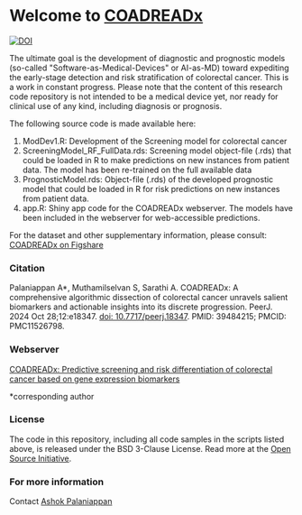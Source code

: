 # Welcome to [COADREADx](https://apalanialab.shinyapps.io/coadreadx/)
[![DOI](https://zenodo.org/badge/809892599.svg)](https://zenodo.org/doi/10.5281/zenodo.13790219)

The ultimate goal is the development of diagnostic and prognostic models (so-called "Software-as-Medical-Devices" or AI-as-MD) toward expediting the early-stage detection and risk stratification of colorectal cancer. This is a work in constant progress. Please note that the content of this research code repository is not intended to be a medical device yet, nor ready for clinical use of any kind, including diagnosis or prognosis.

The following source code is made available here:
1. ModDev1.R: Development of the Screening model for colorectal cancer
2. ScreeningModel_RF_FullData.rds: Screening model object-file (.rds) that could be loaded in R to make predictions on new instances from patient data. The model has been re-trained on the full available data
3. PrognosticModel.rds: Object-file (.rds) of the developed prognostic model that could be loaded in R for risk predictions on new instances from patient data.
4. app.R: Shiny app code for the COADREADx webserver. The models have been included in the webserver for web-accessible predictions.

For the dataset and other supplementary information, please consult:
[COADREADx on Figshare](https://doi.org/10.6084/m9.figshare.20489211.v4)

### Citation
Palaniappan A*, Muthamilselvan S, Sarathi A. COADREADx: A comprehensive algorithmic dissection of colorectal cancer unravels salient biomarkers and actionable insights into its discrete progression. PeerJ. 2024 Oct 28;12:e18347. [doi: 10.7717/peerj.18347](https://peerj.com/articles/18347/). PMID: 39484215; PMCID: PMC11526798.

### Webserver
[COADREADx: Predictive screening and risk differentiation of colorectal cancer based on gene expression biomarkers](https://apalanialab.shinyapps.io/coadreadx/)

*corresponding author

### License 
The code in this repository, including all code samples in the scripts listed above, is released under the BSD 3-Clause License. Read more at the [Open Source Initiative](https://opensource.org/licenses/MIT).

### For more information
Contact [Ashok Palaniappan](mailto:apalania@scbt.sastra.edu)
